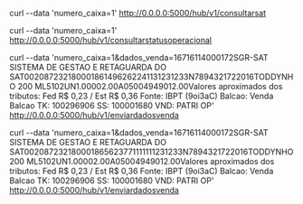 curl --data 'numero_caixa=1' http://0.0.0.0:5000/hub/v1/consultarsat

curl --data 'numero_caixa=1' http://0.0.0.0:5000/hub/v1/consultarstatusoperacional


curl --data 'numero_caixa=1&dados_venda=<?xml version="1.0"?><CFe><infCFe versaoDadosEnt="0.06"><ide><CNPJ>16716114000172</CNPJ><signAC>SGR-SAT SISTEMA DE GESTAO E RETAGUARDA DO SAT</signAC><numeroCaixa>002</numeroCaixa></ide><emit><CNPJ>08723218000186</CNPJ><IE>149626224113</IE><IM>123123</IM><cRegTribISSQN>3</cRegTribISSQN><indRatISSQN>N</indRatISSQN></emit><dest/><det nItem="1"><prod><cProd>7894321722016</cProd><xProd>TODDYNHO 200 ML</xProd><CFOP>5102</CFOP><uCom>UN</uCom><qCom>1.0000</qCom><vUnCom>2.00</vUnCom><indRegra>A</indRegra></prod><imposto><ICMS><ICMSSN102><Orig>0</Orig><CSOSN>500</CSOSN></ICMSSN102></ICMS><PIS><PISSN><CST>49</CST></PISSN></PIS><COFINS><COFINSSN><CST>49</CST></COFINSSN></COFINS></imposto></det><total/><pgto><MP><cMP>01</cMP><vMP>2.00</vMP></MP></pgto><infAdic><infCpl>Valores aproximados dos tributos: Fed R$   0,23 / Est R$   0,36 Fonte: IBPT (9oi3aC)  Balcao: Venda Balcao  TK: 100296906  SS: 100001680  VND: PATRI  OP</infCpl></infAdic></infCFe></CFe>' http://0.0.0.0:5000/hub/v1/enviardadosvenda

curl --data 'numero_caixa=1&dados_venda=<?xml version="1.0"?><CFe><infCFe versaoDadosEnt="0.06"><ide><CNPJ>16716114000172</CNPJ><signAC>SGR-SAT SISTEMA DE GESTAO E RETAGUARDA DO SAT</signAC><numeroCaixa>002</numeroCaixa></ide><emit><CNPJ>08723218000186</CNPJ><IE>562377111111</IE><IM>123123</IM><cRegTribISSQN>3</cRegTribISSQN><indRatISSQN>N</indRatISSQN></emit><dest/><det nItem="1"><prod><cProd>7894321722016</cProd><xProd>TODDYNHO 200 ML</xProd><CFOP>5102</CFOP><uCom>UN</uCom><qCom>1.0000</qCom><vUnCom>2.00</vUnCom><indRegra>A</indRegra></prod><imposto><ICMS><ICMSSN102><Orig>0</Orig><CSOSN>500</CSOSN></ICMSSN102></ICMS><PIS><PISSN><CST>49</CST></PISSN></PIS><COFINS><COFINSSN><CST>49</CST></COFINSSN></COFINS></imposto></det><total/><pgto><MP><cMP>01</cMP><vMP>2.00</vMP></MP></pgto><infAdic><infCpl>Valores aproximados dos tributos: Fed R$   0,23 / Est R$   0,36 Fonte: IBPT (9oi3aC)  Balcao: Venda Balcao  TK: 100296906  SS: 100001680  VND: PATRI  OP</infCpl></infAdic></infCFe></CFe>' http://0.0.0.0:5000/hub/v1/enviardadosvenda

